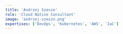 ```yaml
---
title: 'Andrzej Szeszo'
role: 'Cloud Native Consultant'
image: 'andrzej-szeszo.png'
expertises: ['DevOps', 'Kubernetes', 'AWS', 'IaC']
---
```

